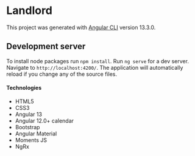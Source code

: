 # Landlord

This project was generated with [Angular CLI](https://github.com/angular/angular-cli) version 13.3.0.



## Development server

To install node packages run `npm install`.
Run `ng serve` for a dev server. Navigate to `http://localhost:4200/`. The application will automatically reload if you change any of the source files.

#### Technologies
- HTML5
- CSS3
- Angular 13
- Angular 12.0+ calendar
- Bootstrap
- Angular Material
- Moments JS
- NgRx
